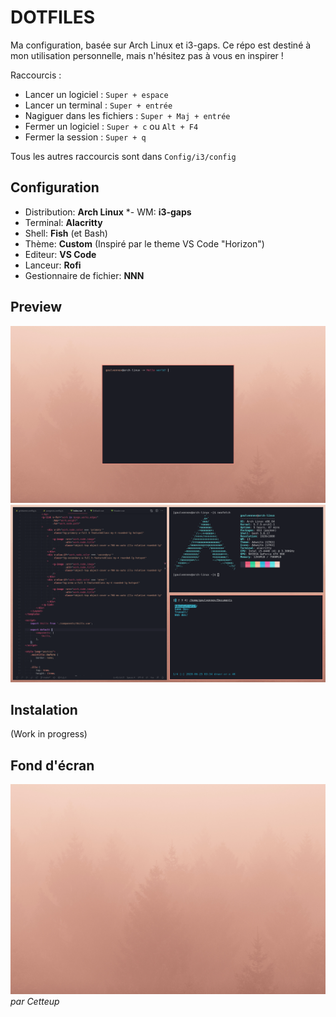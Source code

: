 # DOTFILES

Ma configuration, basée sur Arch Linux et i3-gaps. Ce répo est destiné à mon utilisation personnelle, mais n'hésitez pas à vous en inspirer !

Raccourcis :

* Lancer un logiciel : `Super + espace`
* Lancer un terminal : `Super + entrée`
* Nagiguer dans les fichiers : `Super + Maj + entrée`
* Fermer un logiciel : `Super + c` ou `Alt + F4`
* Fermer la session : `Super + q`

Tous les autres raccourcis sont dans `Config/i3/config`

## Configuration

* Distribution: **Arch Linux**
*- WM: **i3-gaps**
* Terminal: **Alacritty**
* Shell: **Fish** (et Bash)
* Thème: **Custom** (Inspiré par le theme VS Code "Horizon")
* Editeur: **VS Code**
* Lanceur: **Rofi**
* Gestionnaire de fichier: **NNN**

## Preview

![preview](./preview.png)
![preview](./preview1.png)

## Instalation

(Work in progress)

## Fond d'écran

![preview](./background.jpg)
*par Cetteup*
